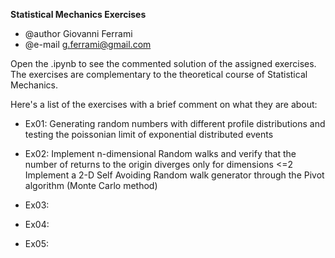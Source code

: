 **Statistical Mechanics Exercises**
+ @author Giovanni Ferrami 
+ @e-mail g.ferrami@gmail.com

Open the .ipynb to see the commented solution of the assigned exercises. 
The exercises are complementary to the theoretical course of Statistical Mechanics.

Here's a list of the exercises with a brief comment on what they are about:
- Ex01:
	Generating random numbers with different profile distributions and testing the poissonian limit of exponential distributed events        
- Ex02: 
        Implement n-dimensional Random walks and verify that the number of returns to the origin diverges only for dimensions <=2
	Implement a 2-D Self Avoiding Random walk generator through the Pivot algorithm (Monte Carlo method)
- Ex03: 
        
- Ex04: 
        
- Ex05: 

